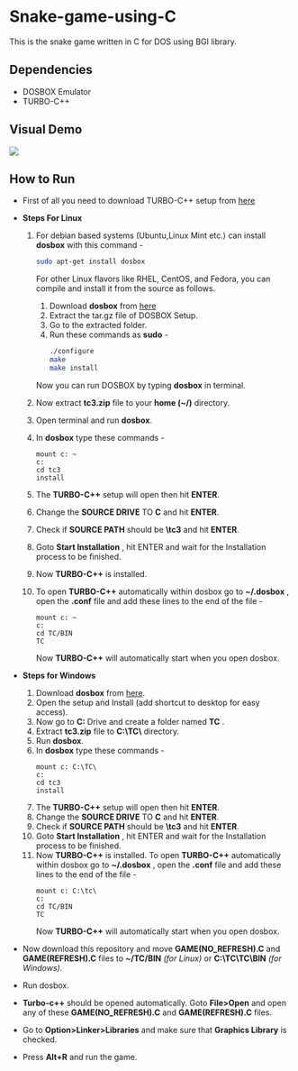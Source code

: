 # Snake-game-using-C
This is the snake game written in C for DOS using BGI library.


## Dependencies
* DOSBOX Emulator
* TURBO-C++ 

## Visual Demo

![](https://media.giphy.com/media/LP0RU3fpLSEXpW6SOl/giphy.gif)

## How to Run


* First of all you need to  download TURBO-C++ setup from [here](https://www.javatpoint.com/cpp/software/tc3.zip)

* __Steps For Linux__

    1. For debian based systems (Ubuntu,Linux Mint etc.) can install __dosbox__ with this command -
        ```bash
        sudo apt-get install dosbox
        ```
        For other Linux flavors like RHEL, CentOS, and Fedora, you can compile and install it from the source as follows.

        1. Download __dosbox__ from [here](https://www.dosbox.com/download.php?main=1)
        1. Extract the tar.gz file of DOSBOX Setup.
        1. Go to the extracted folder.
        1. Run these commands as __sudo__ -
            ```bash
            ./configure
            make
            make install
            ```
         Now you can run DOSBOX by typing __dosbox__ in terminal.

    1. Now extract __tc3.zip__ file to your __home (~/)__ directory.
    1. Open terminal and run __dosbox__.
    1. In __dosbox__ type these commands -
        ```dos
        mount c: ~
        c:
        cd tc3
        install
        ```
    1. The __TURBO-C++__ setup will open then hit __ENTER__.
    1. Change the __SOURCE DRIVE__ TO __C__ and hit __ENTER__.
    1. Check if __SOURCE PATH__ should be __\tc3__ and hit 
    __ENTER__.
    1. Goto __Start Installation__ , hit ENTER and wait for the Installation process to be finished.
    1. Now __TURBO-C++__ is installed.
    1. To open __TURBO-C++__ automatically within dosbox go to __~/.dosbox__ , open the __.conf__ file and add these lines to the end of the file -
        ```dos
        mount c: ~
        c:
        cd TC/BIN
        TC
        ```
        Now __TURBO-C++__ will automatically start when you open dosbox.
* __Steps for Windows__

    1. Download __dosbox__ from [here](https://www.dosbox.com/download.php?main=1).
    1. Open the setup and Install (add shortcut to desktop for easy access).
    1. Now go to __C:__ Drive and create a folder named __TC__ .
    1. Extract __tc3.zip__ file to  __C:\TC\\__ directory.
    1. Run __dosbox__.
    1. In __dosbox__ type these commands -
        ```dos
        mount c: C:\TC\
        c:
        cd tc3
        install
        ```
    1. The __TURBO-C++__ setup will open then hit __ENTER__.
    1. Change the __SOURCE DRIVE__ TO __C__ and hit __ENTER__.
    1. Check if __SOURCE PATH__ should be __\tc3__ and hit 
    __ENTER__.
    1. Goto __Start Installation__ , hit ENTER and wait for the Installation process to be finished.
    1. Now __TURBO-C++__ is installed. To open __TURBO-C++__ automatically within dosbox go to __~/.dosbox__ , open the __.conf__ file and add these lines to the end of the file -
        ```dos
        mount c: C:\tc\
        c:
        cd TC/BIN
        TC
        ```
        Now __TURBO-C++__ will automatically start when you open dosbox.
* Now download this repository and move __GAME(NO_REFRESH).C__ and __GAME(REFRESH).C__ files to  __~/TC/BIN__ _(for Linux)_  or   __C:\TC\TC\BIN__ _(for Windows)_.
* Run dosbox.
* __Turbo-c++__ should be opened automatically. Goto __File>Open__ and open any of these __GAME(NO_REFRESH).C__ and __GAME(REFRESH).C__ files.
* Go to __Option>Linker>Libraries__ and make sure that __Graphics Library__ is checked.
* Press __Alt+R__ and run the game.
